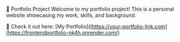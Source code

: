 📁 Portfolio Project
Welcome to my portfolio project! This is a personal website showcasing my work, skills, and background.

🔗 Check it out here: [My Portfolio]([https://your-portfolio-link.com](https://frontendportfolio-nk4h.onrender.com/)
